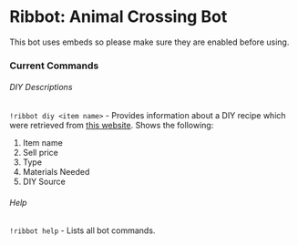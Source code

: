 # Ribbot: Animal Crossing Bot
This bot uses embeds so please make sure they are enabled before using.

### Current Commands
###### DIY Descriptions
`!ribbot diy <item name>` - Provides information about a DIY recipe which were retrieved from [this website](https://rankedboost.com/animal-crossing-new-horizons/crafting-diy-recipes/#other). Shows the following:
1. Item name
2. Sell price
3. Type
4. Materials Needed
5. DIY Source

###### Help
`!ribbot help` - Lists all bot commands.
